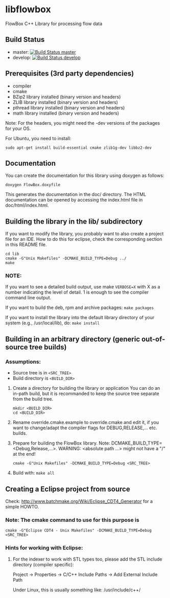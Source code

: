 libflowbox
==========
FlowBox C++ Library for processing flow data

## Build Status
* master:
   [![Build Status master](https://secure.travis-ci.org/FlowBox/libflowbox.png?branch=master)](http://travis-ci.org/FlowBox/libflowbox)
* develop:
   [![Build Status develop](https://secure.travis-ci.org/FlowBox/libflowbox.png?branch=develop)](http://travis-ci.org/FlowBox/libflowbox)

Prerequisites (3rd party dependencies)
--------------------------------------------------------------------------------
* compiler
* cmake
* BZip2 library installed  	(binary version and headers)
* ZLIB library installed 	(binary version and headers)
* pthread library installed	(binary version and headers)
* math library installed (binary version and headers)

Note: For the headers, you might need the -dev versions of the
packages for your OS.

For Ubuntu, you need to install:

```
sudo apt-get install build-essential cmake zlib1g-dev libbz2-dev
```

Documentation
--------------------------------------------------------------------------------
You can create the documentation for this library using
doxygen as follows:

```doxygen FlowBox.doxyfile```

This generates the documentation in the doc/ directory.
The HTML documentation can be opened by accessing the
index.html file in doc/html/index.html.


Building the library in the lib/ subdirectory
--------------------------------------------------------------------------------
If you want to modify the library, you probably want to
also create a project file for an IDE. How to do this for
eclipse, check the corresponding section in this README file.

```
cd lib
cmake -G"Unix Makefiles" -DCMAKE_BUILD_TYPE=Debug ../
make
```
### NOTE:
If you want to see a detailed build output, use
make `VERBOSE=X` with X as a number indicating the level
of detail. 1 is enough to see the compiler command line output.

If you want to build the deb, rpm and archive packages:
`make packages`

If you want to install the library into the default library
directory of your system (e.g., /usr/local/lib), do:
`make install`


Building in an arbitrary directory (generic out-of-source tree builds)
--------------------------------------------------------------------------------
### Assumptions:
* Source tree is in `<SRC_TREE>`
* Build directory is `<BUILD_DIR>`

1. Create a directory for building the library or application
   You can do an in-path build, but it is recommanded to keep
   the source tree separate from the build tree.

   ```
   mkdir <BUILD_DIR>
   cd <BUILD_DIR>
   ```

2. Rename override.cmake.example to override.cmake
   and edit it, if you want to change/adapt the compiler flags
   for DEBUG,RELEASE,... etc. builds.

3. Prepare for building the FlowBox library.
   Note: DCMAKE_BUILD_TYPE=<Debug,Release,...>.
   WARNING: <absolute path ...> might not have a "/" at the end!

   ```
   cmake -G"Unix Makefiles" -DCMAKE_BUILD_TYPE=Debug <SRC_TREE>
   ````

4. Build with: `make all`

Creating a Eclipse project from source
--------------------------------------------------------------------------------

Check: http://www.batchmake.org/Wiki/Eclipse_CDT4_Generator
for a simple HOWTO.

### Note: The cmake command to use for this purpose is

   `cmake -G"Eclipse CDT4 - Unix Makefiles" -DCMAKE_BUILD_TYPE=Debug <SRC_TREE>`

### Hints for working with Eclipse:
1. For the indexer to work with STL types too, please add the STL
   include directory (compiler specific):

   Project -> Properties -> C/C++ Include Paths -> Add External Include Path

   Under Linux, this is usually something like:
   /usr/include/c++/<Compiler Version>

